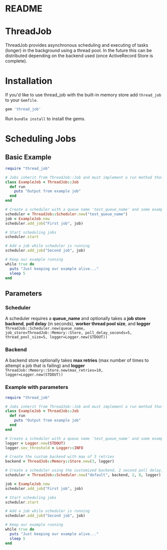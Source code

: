 # README #

ThreadJob
============
ThreadJob provides asynchronous scheduling and executing of tasks (longer) in the background using a thread pool. In the future this can be distributed depending on the backend used (once ActiveRecord Store is complete).

Installation
============
If you'd like to use thread_job with the built-in memory store add `thread_job` to your `Gemfile`.
```ruby
gem 'thread_job'
```

Run `bundle install` to install the gems.

Scheduling Jobs
============
## Basic Example
```ruby
require "thread_job"

# Jobs inherit from ThreadJob::Job and must implement a run method that is executed when the job is run
class ExampleJob < ThreadJob::Job
  def run
    puts "Output from example job"
  end
end

# Create a scheduler with a queue name 'test_queue_name' and some example jobs
scheduler = ThreadJob::Scheduler.new("test_queue_name")
job = ExampleJob.new
scheduler.add_job("First job", job)

# Start scheduling jobs
scheduler.start

# Add a job while scheduler is running
scheduler.add_job("Second job", job)

# Keep our example running
while true do
  puts "Just keeping our example alive..."
  sleep 5
end
```

## Parameters
### Scheduler
A scheduler requires a **queue_name** and optionally takes a **job store backend**, **poll delay** (in seconds), **worker thread pool size**, and **logger**
`ThreadJob::Scheduler.new(queue_name, job_store=ThreadJob::Memory::Store, poll_delay_seconds=5, thread_pool_size=5, logger=Logger.new(STDOUT))`

### Backend
A backend store optionally takes **max retries** (max number of times to attempt a job that is failing) and **logger**
`ThreadJob::Memory::Store.new(max_retries=10, logger=Logger.new(STDOUT))`

### Example with parameters
```ruby
require "thread_job"

# Jobs inherit from ThreadJob::Job and must implement a run method that is executed when the job is run
class ExampleJob < ThreadJob::Job
  def run
    puts "Output from example job"
  end
end

# Create a scheduler with a queue name 'test_queue_name' and some example jobs
logger = Logger.new(STDOUT)
logger.sev_threshold = Logger::INFO

# Create the custom backend with max of 3 retries
backend = ThreadJob::Memory::Store.new(3, logger)

# Create a scheduler using the customized backend, 2 second poll delay, and 8 worker threads
scheduler = ThreadJob::Scheduler.new("default", backend, 2, 8, logger)

job = ExampleJob.new
scheduler.add_job("First job", job)

# Start scheduling jobs
scheduler.start

# Add a job while scheduler is running
scheduler.add_job("Second job", job)

# Keep our example running
while true do
  puts "Just keeping our example alive..."
  sleep 5
end
```

